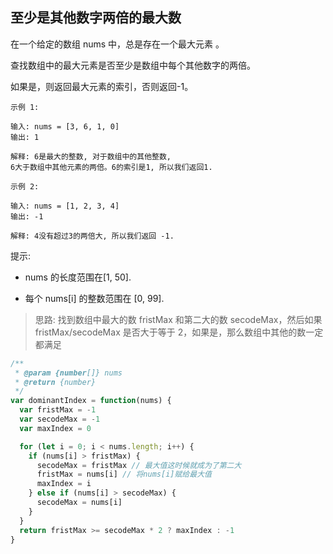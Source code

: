 ## 至少是其他数字两倍的最大数

在一个给定的数组 nums 中，总是存在一个最大元素 。

查找数组中的最大元素是否至少是数组中每个其他数字的两倍。

如果是，则返回最大元素的索引，否则返回-1。

```base
示例 1:

输入: nums = [3, 6, 1, 0]
输出: 1

解释: 6是最大的整数, 对于数组中的其他整数,
6大于数组中其他元素的两倍。6的索引是1, 所以我们返回1.
```

```base
示例 2:

输入: nums = [1, 2, 3, 4]
输出: -1

解释: 4没有超过3的两倍大, 所以我们返回 -1.
```

提示:

- nums 的长度范围在[1, 50].

- 每个 nums[i] 的整数范围在 [0, 99].

> 思路: 找到数组中最大的数 fristMax 和第二大的数 secodeMax，然后如果 fristMax/secodeMax 是否大于等于 2，如果是，那么数组中其他的数一定都满足

```javascript
/**
 * @param {number[]} nums
 * @return {number}
 */
var dominantIndex = function(nums) {
  var fristMax = -1
  var secodeMax = -1
  var maxIndex = 0

  for (let i = 0; i < nums.length; i++) {
    if (nums[i] > fristMax) {
      secodeMax = fristMax // 最大值这时候就成为了第二大
      fristMax = nums[i] // 将nums[i]赋给最大值
      maxIndex = i
    } else if (nums[i] > secodeMax) {
      secodeMax = nums[i]
    }
  }
  return fristMax >= secodeMax * 2 ? maxIndex : -1
}
```
